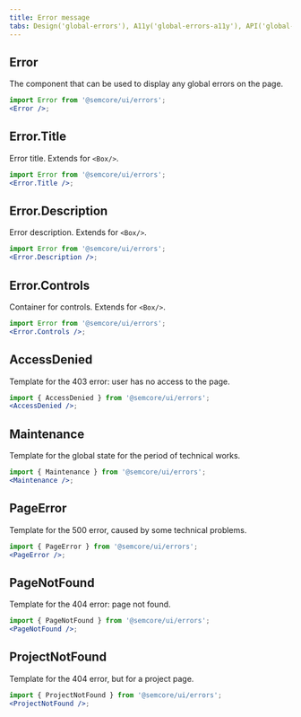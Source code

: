 ```yaml
---
title: Error message
tabs: Design('global-errors'), A11y('global-errors-a11y'), API('global-errors-api'), Example('global-errors-code'), Changelog('global-errors-changelog')
---
```


## Error

The component that can be used to display any global errors on the page.

```jsx
import Error from '@semcore/ui/errors';
<Error />;
```

<TypesView type="ErrorsProps" :types={...types} />

## Error.Title

Error title. Extends for `<Box/>`.

```jsx
import Error from '@semcore/ui/errors';
<Error.Title />;
```

## Error.Description

Error description. Extends for `<Box/>`.

```jsx
import Error from '@semcore/ui/errors';
<Error.Description />;
```

## Error.Controls

Container for controls. Extends for `<Box/>`.

```jsx
import Error from '@semcore/ui/errors';
<Error.Controls />;
```

## AccessDenied

Template for the 403 error: user has no access to the page.

```jsx
import { AccessDenied } from '@semcore/ui/errors';
<AccessDenied />;
```

<TypesView type="AccessDeniedProps" :types={...types} />

## Maintenance

Template for the global state for the period of technical works.

```jsx
import { Maintenance } from '@semcore/ui/errors';
<Maintenance />;
```

<TypesView type="MaintenanceProps" :types={...types} />

## PageError

Template for the 500 error, caused by some technical problems.

```jsx
import { PageError } from '@semcore/ui/errors';
<PageError />;
```

<TypesView type="PageErrorProps" :types={...types} />

## PageNotFound

Template for the 404 error: page not found.

```jsx
import { PageNotFound } from '@semcore/ui/errors';
<PageNotFound />;
```

<TypesView type="PageNotFoundProps" :types={...types} />

## ProjectNotFound

Template for the 404 error, but for a project page.

```jsx
import { ProjectNotFound } from '@semcore/ui/errors';
<ProjectNotFound />;
```

<TypesView type="ProjectNotFoundProps" :types={...types} />

<script setup>import { data as types } from '@types.data.ts';</script>
